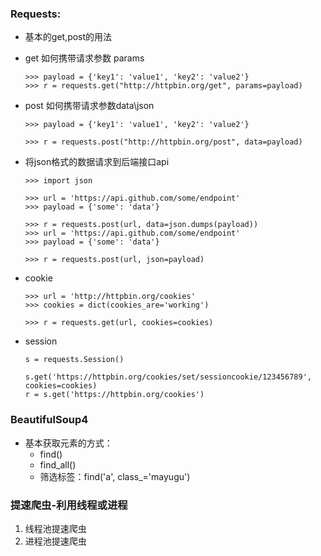 ### Requests:

- 基本的get,post的用法

- get 如何携带请求参数 params

  ```
  >>> payload = {'key1': 'value1', 'key2': 'value2'}
  >>> r = requests.get("http://httpbin.org/get", params=payload)
  ```

  

- post 如何携带请求参数data\json

  ```
  >>> payload = {'key1': 'value1', 'key2': 'value2'}
  
  >>> r = requests.post("http://httpbin.org/post", data=payload)
  ```

  

- 将json格式的数据请求到后端接口api

  ```
  >>> import json
  
  >>> url = 'https://api.github.com/some/endpoint'
  >>> payload = {'some': 'data'}
  
  >>> r = requests.post(url, data=json.dumps(payload))
  >>> url = 'https://api.github.com/some/endpoint'
  >>> payload = {'some': 'data'}
  
  >>> r = requests.post(url, json=payload)
  ```

  

- cookie

  ```
  >>> url = 'http://httpbin.org/cookies'
  >>> cookies = dict(cookies_are='working')
  
  >>> r = requests.get(url, cookies=cookies)
  ```

  

- session

  ```
  s = requests.Session()
  
  s.get('https://httpbin.org/cookies/set/sessioncookie/123456789', cookies=cookies)
  r = s.get('https://httpbin.org/cookies')
  ```

  

### BeautifulSoup4

- 基本获取元素的方式：
  - find()
  - find_all()
  - 筛选标签：find('a', class_='mayugu')



### 

### 提速爬虫-利用线程或进程

1. 线程池提速爬虫
2. 进程池提速爬虫